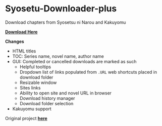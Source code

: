 # Syosetu-Downloader-plus
Download chapters from Syosetsu ni Narou and Kakuyomu

**[Download Here](https://github.com/setsumi/Syosetu-Downloader-plus/releases/)**

**Changes**
- HTML titles
- TOC: Series name, novel name, author name
- GUI: Completed or cancelled downloads are marked as such
    - Helpful tooltips
    - Dropdown list of links populated from `.URL` web shortcuts placed in download folder
    - Resizable window
    - Sites links
    - Ability to open site and novel URL in browser
    - Download history manager
    - Download folder selection
- Kakuyomu support

Original project **[here](https://github.com/LordZero25/Syosetu-Downloader/)**
